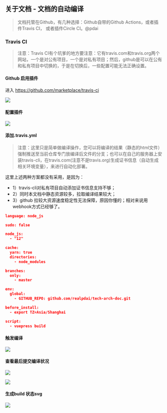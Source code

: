 ## 关于文档 - 文档的自动编译

> 文档托管在Github，有几种选择：Github自带的Github Actions，或者插件Travis CI， 或者插件Circle CI。@pdai


### Travis CI

> 注意：Travis CI有个坑爹的地方要注意：它有travis.com和travis.org两个网站，一个是对公有项目，一个是对私有项目；然后，github是可以在公有和私有项目中切换的，于是在切换后，一些配置可能无法正确设置。

#### Github 启用插件

进入 https://github.com/marketplace/travis-ci

![](/_images/blog/blog-ci-1.png)

#### 配置插件

![](/_images/blog/blog-ci-2.png)

#### 添加.travis.yml

> 注意：这里只是简单做编译操作，您可以将编译的结果（静态的html文件）强制推送至当前仓库专门放编译后文件的分支；也可以在自己的服务器上安装travis-cli，在travis.com(注意不是travis.org)生成证书信息（自动生成相关环境变量），来进行自动化部署。


这里上述两种方案都没有采用，是因为：
+ 1）travis-cli对私有项目自动添加证书信息支持不够；
+ 2）同时本文档中静态资源较多，拉取编译结果较大；
+ 3）github 拉较大资源速度稳定性无法保障，原因你懂的；相对来说用webhook方式已经够了。

```json
language: node_js

sudo: false

node_js:
  - "12"

cache:
  yarn: true
  directories:
    - node_modules

branches:
  only:
    - master

env:
  global:
    - GITHUB_REPO: github.com/realpdai/tech-arch-doc.git

before_install:
  - export TZ=Asia/Shanghai

script:
  - vuepress build
```
#### 触发编译

![](/_images/blog/blog-ci-4.png)

#### 查看最后提交编译状况

![](/_images/blog/blog-ci-5.png)


![](/_images/blog/blog-ci-6.png)


#### 生成build 状态svg


![](/_images/blog/blog-ci-3.png)

